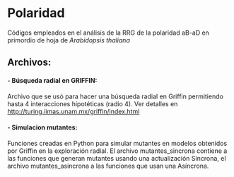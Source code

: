# Polaridad
Códigos empleados en el análisis de la RRG de la polaridad aB-aD en primordio de hoja de _Arabidopsis thaliana_

## Archivos:

#### - Búsqueda radial en GRIFFIN:
Archivo que se usó para hacer una búsqueda radial en Griffin permitiendo hasta 4 interacciones hipotéticas (radio 4). Ver detalles en http://turing.iimas.unam.mx/griffin/index.html


#### - Simulacion mutantes:
Funciones creadas en Python para simular mutantes en modelos obtenidos por Griffin en la exploración radial. 
El archivo mutantes_sincrona contiene a las funciones que generan mutantes usando una actualización Síncrona, el archivo mutantes_asincrona a las funciones que usan una Asíncrona.
